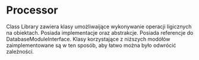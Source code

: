 # Processor

Class Library zawiera klasy umożliwaijące wykonywanie operacji ligicznych na obiektach. Posiada implementacje oraz abstrakcje. Posiada referencje do DatabaseModuleInterface. Klasy korzystające z niższych modółów zaimplementowane są w ten sposób, aby łatwo można było odwrócić zależności.